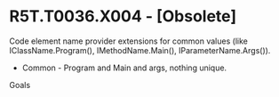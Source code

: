 # R5T.T0036.X004 - [Obsolete]

Code element name provider extensions for common values (like IClassName.Program(), IMethodName.Main(), IParameterName.Args()).

* Common - Program and Main and args, nothing unique.


Goals

